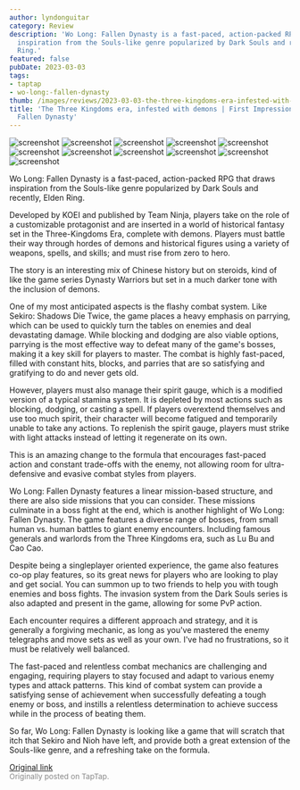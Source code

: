 ```yaml
---
author: lyndonguitar
category: Review
description: 'Wo Long: Fallen Dynasty is a fast-paced, action-packed RPG that draws
  inspiration from the Souls-like genre popularized by Dark Souls and recently, Elden
  Ring.'
featured: false
pubDate: 2023-03-03
tags:
- taptap
- wo-long:-fallen-dynasty
thumb: /images/reviews/2023-03-03-the-three-kingdoms-era-infested-with-demons--first-impressions---wo-long-fallen-dynasty-0.avif
title: 'The Three Kingdoms era, infested with demons | First Impressions - Wo Long:
  Fallen Dynasty'
---
```


<div class="gallery">
  <img src="/images/reviews/2023-03-03-the-three-kingdoms-era-infested-with-demons--first-impressions---wo-long-fallen-dynasty-0.avif" alt="screenshot" />
  <img src="/images/reviews/2023-03-03-the-three-kingdoms-era-infested-with-demons--first-impressions---wo-long-fallen-dynasty-1.avif" alt="screenshot" />
  <img src="/images/reviews/2023-03-03-the-three-kingdoms-era-infested-with-demons--first-impressions---wo-long-fallen-dynasty-2.avif" alt="screenshot" />
  <img src="/images/reviews/2023-03-03-the-three-kingdoms-era-infested-with-demons--first-impressions---wo-long-fallen-dynasty-3.avif" alt="screenshot" />
  <img src="/images/reviews/2023-03-03-the-three-kingdoms-era-infested-with-demons--first-impressions---wo-long-fallen-dynasty-4.avif" alt="screenshot" />
  <img src="/images/reviews/2023-03-03-the-three-kingdoms-era-infested-with-demons--first-impressions---wo-long-fallen-dynasty-5.avif" alt="screenshot" />
  <img src="/images/reviews/2023-03-03-the-three-kingdoms-era-infested-with-demons--first-impressions---wo-long-fallen-dynasty-6.avif" alt="screenshot" />
  <img src="/images/reviews/2023-03-03-the-three-kingdoms-era-infested-with-demons--first-impressions---wo-long-fallen-dynasty-7.avif" alt="screenshot" />
  <img src="/images/reviews/2023-03-03-the-three-kingdoms-era-infested-with-demons--first-impressions---wo-long-fallen-dynasty-8.avif" alt="screenshot" />
  <img src="/images/reviews/2023-03-03-the-three-kingdoms-era-infested-with-demons--first-impressions---wo-long-fallen-dynasty-9.avif" alt="screenshot" />
  <img src="/images/reviews/2023-03-03-the-three-kingdoms-era-infested-with-demons--first-impressions---wo-long-fallen-dynasty-10.avif" alt="screenshot" />
</div>

Wo Long: Fallen Dynasty is a fast-paced, action-packed RPG that draws inspiration from the Souls-like genre popularized by Dark Souls and recently, Elden Ring.

Developed by KOEI and published by Team Ninja, players take on the role of a customizable protagonist and are inserted in a world of historical fantasy set in the Three-Kingdoms Era, complete with demons. Players must battle their way through hordes of demons and historical figures using a variety of weapons, spells, and skills; and must rise from zero to hero.

The story is an interesting mix of Chinese history but on steroids, kind of like the game series Dynasty Warriors but set in a much darker tone with the inclusion of demons.

One of my most anticipated aspects is the flashy combat system. Like Sekiro: Shadows Die Twice, the game places a heavy emphasis on parrying, which can be used to quickly turn the tables on enemies and deal devastating damage. While blocking and dodging are also viable options, parrying is the most effective way to defeat many of the game's bosses, making it a key skill for players to master. The combat is highly fast-paced, filled with constant hits, blocks, and parries that are so satisfying and gratifying to do and never gets old.

However, players must also manage their spirit gauge, which is a modified version of a typical stamina system. It is depleted by most actions such as blocking, dodging, or casting a spell. If players overextend themselves and use too much spirit, their character will become fatigued and temporarily unable to take any actions. To replenish the spirit gauge, players must strike with light attacks instead of letting it regenerate on its own.

This is an amazing change to the formula that encourages fast-paced action and constant trade-offs with the enemy, not allowing room for ultra-defensive and evasive combat styles from players.

Wo Long: Fallen Dynasty features a linear mission-based structure, and there are also side missions that you can consider. These missions culminate in a boss fight at the end, which is another highlight of Wo Long: Fallen Dynasty. The game features a diverse range of bosses, from small human vs. human battles to giant enemy encounters. Including famous generals and warlords from the Three Kingdoms era, such as Lu Bu and Cao Cao.

Despite being a singleplayer oriented experience, the game also features co-op play features, so its great news for players who are looking to play and get social. You can summon up to two friends to help you with tough enemies and boss fights. The invasion system from the Dark Souls series is also adapted and present in the game, allowing for some PvP action.

Each encounter requires a different approach and strategy, and it is generally a forgiving mechanic, as long as you've mastered the enemy telegraphs and move sets as well as your own. I've had no frustrations, so it must be relatively well balanced.

The fast-paced and relentless combat mechanics are challenging and engaging, requiring players to stay focused and adapt to various enemy types and attack patterns. This kind of combat system can provide a satisfying sense of achievement when successfully defeating a tough enemy or boss, and instills a relentless determination to achieve success while in the process of beating them.

So far, Wo Long: Fallen Dynasty is looking like a game that will scratch that itch that Sekiro and Nioh have left, and provide both a great extension of the Souls-like genre, and a refreshing take on the formula.

[Original link](https://www.taptap.io/post/4690976)<br><span style="font-size: 0.95em; color: #888;">Originally posted on TapTap.</span>